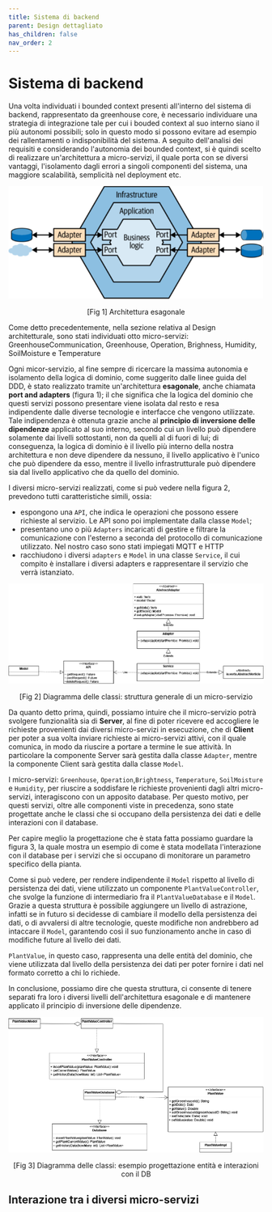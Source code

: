 ```yaml
---
title: Sistema di backend
parent: Design dettagliato
has_children: false
nav_order: 2
---
```

# Sistema di backend

Una volta individuati i bounded context presenti all'interno del sistema di backend, rappresentato da greenhouse core, è necessario individuare una strategia di integrazione tale per cui i bouded context al suo interno siano il più autonomi possibili; solo in questo modo si possono evitare ad esempio dei rallentamenti o indisponibilità del sistema. A seguito dell'analisi dei requisiti e considerando l'autonomia dei bounded context, si è quindi scelto di realizzare un'architettura a micro-servizi, il quale porta con se diversi vantaggi, l'isolamento dagli errori a singoli componenti del sistema, una maggiore scalabilità, semplicità nel deployment etc.

<div align="center">
<img src="img/exagonal_architecture.png" alt="Architettura esagonale">
<p align="center">[Fig 1] Architettura esagonale</p>
</div>



Come detto precedentemente, nella sezione relativa al Design architetturale, sono stati individuati otto micro-servizi: GreenhouseCommunication, Greenhouse, Operation, Brighness, Humidity, SoilMoisture e Temperature

Ogni micor-servizio, al fine sempre di ricercare la massima autonomia e isolamento della logica di dominio, come suggerito dalle linee guida del DDD, è stato realizzato tramite un'architettura **esagonale**, anche chiamata **port and adapters** (figura 1); il che significa che la logica del dominio che questi servizi possono presentare viene isolata dal resto e resa indipendente dalle diverse tecnologie e interfacce che vengono utilizzate. Tale indipendenza è ottenuta grazie anche al **principio di inversione delle dipendenze** applicato al suo interno, secondo cui un livello può dipendere solamente dai livelli sottostanti, non da quelli al di fuori di lui; di conseguenza, la logica di dominio è il livello più interno della nostra architettura e non deve dipendere da nessuno, il livello applicativo è l'unico che può dipendere da esso, mentre il livello infrastrutturale può dipendere sia dal livello applicativo che da quello del dominio. 

I diversi micro-servizi realizzati, come si può vedere nella figura 2, prevedono tutti caratteristiche simili, ossia:

- espongono una ``API``, che indica le operazioni che possono essere richieste al servizio. Le API sono poi implementate dalla classe ``Model``;
- presentano uno o più ``Adapters`` incaricati di gestire e filtrare la comunicazione con l'esterno a seconda del protocollo di comunicazione utilizzato. Nel nostro caso sono stati impiegati MQTT e HTTP
- racchiudono i diversi ``adapters`` e ``Model`` in una classe ``Service``, il cui compito è installare i diversi adapters e rappresentare il servizio che verrà istanziato.

<div align="center">
<img src="img/classi_service_generale.png" alt="classi service generale">
<p align="center">[Fig 2] Diagramma delle classi: struttura generale di un micro-servizio</p>
</div>



Da quanto detto prima, quindi, possiamo intuire che il micro-servizio potrà svolgere funzionalità sia di **Server**, al fine di poter ricevere ed accogliere le richieste provenienti dai diversi micro-servizi in esecuzione, che di **Client** per poter a sua volta inviare richieste ai micro-servizi attivi, con il quale comunica, in modo da riuscire a portare a termine le sue attività. In particolare la componente Server sarà gestita dalla classe ``Adapter``, mentre la componente Client sarà gestita dalla classe ``Model``.

I micro-servizi: ``Greenhouse``, ``Operation``,``Brightness``, ``Temperature``, ``SoilMoisture`` e ``Humidity``, per riuscire a soddisfare le richieste provenienti dagli altri micro-servizi, interagiscono con un apposito database. Per questo motivo, per questi servizi, oltre alle componenti viste in precedenza, sono state progettate anche le classi che si occupano della persistenza dei dati e delle interazioni con il database.

Per capire meglio la progettazione che è stata fatta possiamo guardare la figura 3, la quale mostra un esempio di come è stata modellata l'interazione con il database per i servizi che si occupano di monitorare un parametro specifico della pianta.

Come si può vedere, per rendere indipendente il ``Model`` rispetto al livello di persistenza dei dati, viene utilizzato un componente ``PlantValueController``, che svolge la funzione di intermediario fra il ``PlantValueDatabase`` e il ``Model``. Grazie a questa struttura è possibile aggiungere un livello di astrazione, infatti se in futuro si decidesse di cambiare il modello della persistenza dei dati, o di avvalersi di altre tecnologie, queste modifiche non andrebbero ad intaccare il ``Model``, garantendo così il suo funzionamento anche in caso di modifiche future al livello dei dati. 

``PlantValue``, in questo caso, rappresenta una delle entità del dominio, che viene utilizzata dal livello della persistenza dei dati per poter fornire i dati nel formato corretto a chi lo richiede. 

In conclusione, possiamo dire che questa struttura, ci consente di tenere separati fra loro i diversi livelli dell'architettura esagonale e di mantenere applicato il principio di inversione delle dipendenze.

<div align="center">
<img src="img/classi_esempio_persistenza.png" alt="classi service DB">
 <p align="center">[Fig 3] Diagramma delle classi: esempio progettazione entità e interazioni con il DB</p>
</div>

## Interazione tra i diversi micro-servizi
